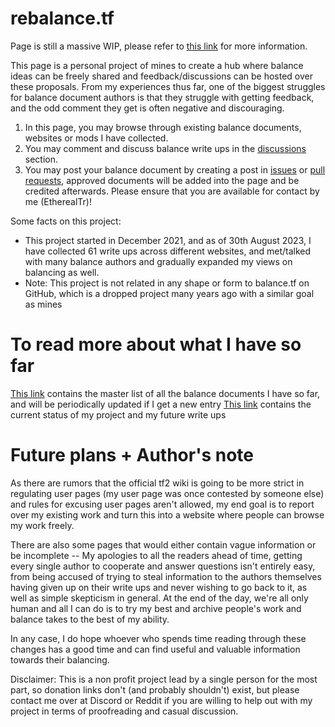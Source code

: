 # rebalance.tf

Page is still a massive WIP, please refer to [this link](https://wiki.teamfortress.com/wiki/User:EtherealT) for more information.

This page is a personal project of mines to create a hub where balance ideas can be freely shared and feedback/discussions can be hosted over these proposals. From my experiences thus far, one of the biggest struggles for balance document authors is that they struggle with getting feedback, and the odd comment they get is often negative and discouraging. 

1. In this page, you may browse through existing balance documents, websites or mods I have collected.
2. You may comment and discuss balance write ups in the [discussions](https://github.com/EtherealTr/rebalancetf/discussions) section.
3. You may post your balance document by creating a post in [issues](https://github.com/EtherealTr/rebalancetf/discussions) or [pull requests](https://github.com/EtherealTr/rebalancetf/discussions), approved documents will be added into the page and be credited afterwards. Please ensure that you are available for contact by me (EtherealTr)!

Some facts on this project:
* This project started in December 2021, and as of 30th August 2023, I have collected 61 write ups across different websites, and met/talked with many balance authors and gradually expanded my views on balancing as well.
* Note: This project is not related in any shape or form to balance.tf on GitHub, which is a dropped project many years ago with a similar goal as mines

# To read more about what I have so far

[This link](https://github.com/EtherealTr/rebalancetf/wiki/Master-List) contains the master list of all the balance documents I have so far, and will be periodically updated if I get a new entry
[This link](https://github.com/EtherealTr/rebalancetf/wiki/To%E2%80%90Do-List) contains the current status of my project and my future write ups

# Future plans + Author's note

As there are rumors that the official tf2 wiki is going to be more strict in regulating user pages (my user page was once contested by someone else) and rules for excusing user pages aren't allowed, my end goal is to report over my existing work and turn this into a website where people can browse my work freely.

There are also some pages that would either contain vague information or be incomplete -- My apologies to all the readers ahead of time, getting every single author to cooperate and answer questions isn't entirely easy, from being accused of trying to steal information to the authors themselves having given up on their write ups and never wishing to go back to it, as well as simple skepticism in general. At the end of the day, we're all only human and all I can do is to try my best and archive people's work and balance takes to the best of my ability. 

In any case, I do hope whoever who spends time reading through these changes has a good time and can find useful and valuable information towards their balancing. 

Disclaimer: This is a non profit project lead by a single person for the most part, so donation links don't (and probably shouldn't) exist, but please contact me over at Discord or Reddit if you are willing to help out with my project in terms of proofreading and casual discussion.
